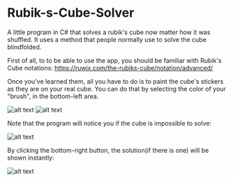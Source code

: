 # Rubik-s-Cube-Solver
A little program in C# that solves a rubik's cube now matter how it was shuffled. It uses a method that people normally use to solve the cube blindfolded.

First of all, to to be able to use the app, you should be familiar with Rubik's Cube notations: https://ruwix.com/the-rubiks-cube/notation/advanced/

Once you've learned them, all you have to do is to paint the cube's stickers as they are on your real cube. You can do that by selecting the color of your "brush", in the bottom-left area. 

![alt text](https://i.imgur.com/PT1Aixv.jpg)
![alt text](https://i.imgur.com/d5fURiw.png)

Note that the program will notice you if the cube is impossible to solve:  

![alt text](https://i.imgur.com/KbnXEGS.jpg)

By clicking the bottom-right button, the solution(if there is one) will be shown instantly:

![alt text](https://i.imgur.com/sua1nTg.jpg)


